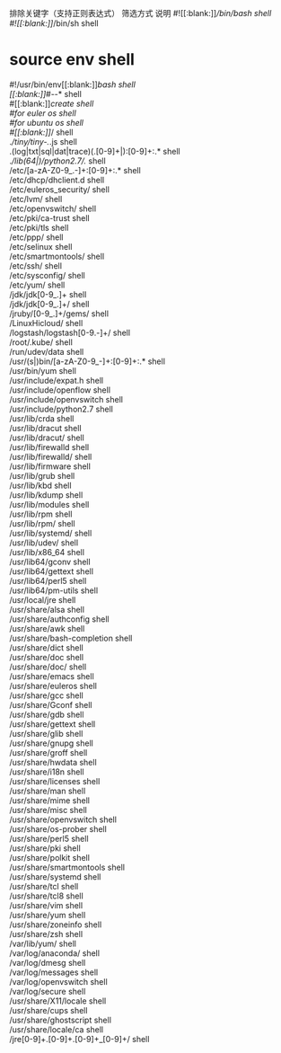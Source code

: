 排除关键字（支持正则表达式）	筛选方式	说明
#\![[:blank:]]*/bin/bash	shell	
#\![[:blank:]]*/bin/sh	shell	
# source env	shell	
#\!/usr/bin/env[[:blank:]]*bash	shell	
[[:blank:]]*#--*	shell	
#[[:blank:]]*create	shell	
#for euler os	shell	
#for ubuntu os	shell	
#[[:blank:]]*\/	shell	
.*/tiny/tiny\-.*\.js	shell	
\.(log|txt|sql|dat|trace)(\.[0-9]+|):[0-9]+:.*	shell	
.*/lib(64|)/python2\.7/.*	shell	
/etc/[a-zA-Z0-9_\.\-]+:[0-9]+:.*	shell	
/etc/dhcp/dhclient.d	shell	
/etc/euleros_security/	shell	
/etc/lvm/	shell	
/etc/openvswitch/	shell	
/etc/pki/ca-trust	shell	
/etc/pki/tls	shell	
/etc/ppp/	shell	
/etc/selinux	shell	
/etc/smartmontools/	shell	
/etc/ssh/	shell	
/etc/sysconfig/	shell	
/etc/yum/	shell	
/jdk/jdk[0-9_\.]+	shell	
/jdk/jdk[0-9_\.]+/	shell	
/jruby/[0-9_\.]+/gems/	shell	
/LinuxHicloud/	shell	
/logstash/logstash[0-9\.\-]+/	shell	
/root/.kube/	shell	
/run/udev/data	shell	
/usr/(s|)bin/[a-zA-Z0-9_\-]+:[0-9]+:.*	shell	
/usr/bin/yum	shell	
/usr/include/expat\.h	shell	
/usr/include/openflow	shell	
/usr/include/openvswitch	shell	
/usr/include/python2.7	shell	
/usr/lib/crda	shell	
/usr/lib/dracut	shell	
/usr/lib/dracut/	shell	
/usr/lib/firewalld	shell	
/usr/lib/firewalld/	shell	
/usr/lib/firmware	shell	
/usr/lib/grub	shell	
/usr/lib/kbd	shell	
/usr/lib/kdump	shell	
/usr/lib/modules	shell	
/usr/lib/rpm	shell	
/usr/lib/rpm/	shell	
/usr/lib/systemd/	shell	
/usr/lib/udev/	shell	
/usr/lib/x86_64	shell	
/usr/lib64/gconv	shell	
/usr/lib64/gettext	shell	
/usr/lib64/perl5	shell	
/usr/lib64/pm-utils	shell	
/usr/local/jre	shell	
/usr/share/alsa	shell	
/usr/share/authconfig	shell	
/usr/share/awk	shell	
/usr/share/bash-completion	shell	
/usr/share/dict	shell	
/usr/share/doc	shell	
/usr/share/doc/	shell	
/usr/share/emacs	shell	
/usr/share/euleros	shell	
/usr/share/gcc	shell	
/usr/share/Gconf	shell	
/usr/share/gdb	shell	
/usr/share/gettext	shell	
/usr/share/glib	shell	
/usr/share/gnupg	shell	
/usr/share/groff	shell	
/usr/share/hwdata	shell	
/usr/share/i18n	shell	
/usr/share/licenses	shell	
/usr/share/man	shell	
/usr/share/mime	shell	
/usr/share/misc	shell	
/usr/share/openvswitch	shell	
/usr/share/os-prober	shell	
/usr/share/perl5	shell	
/usr/share/pki	shell	
/usr/share/polkit	shell	
/usr/share/smartmontools	shell	
/usr/share/systemd	shell	
/usr/share/tcl	shell	
/usr/share/tcl8	shell	
/usr/share/vim	shell	
/usr/share/yum	shell	
/usr/share/zoneinfo	shell	
/usr/share/zsh	shell	
/var/lib/yum/	shell	
/var/log/anaconda/	shell	
/var/log/dmesg	shell	
/var/log/messages	shell	
/var/log/openvswitch	shell	
/var/log/secure	shell	
/usr/share/X11/locale	shell	
/usr/share/cups	shell	
/usr/share/ghostscript	shell	
/usr/share/locale/ca	shell	
/jre[0-9]+\.[0-9]+\.[0-9]+_[0-9]+/	shell	
